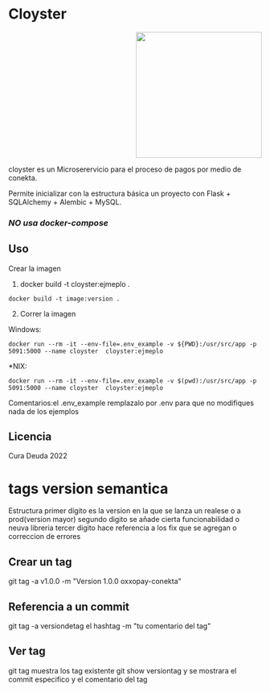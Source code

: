 # Cloyster

<div style="text-align:right"><img src="https://img.pokemondb.net/artwork/vector/large/cloyster.png" width="250"/></div>

cloyster es un Microserervicio para el proceso de pagos por medio de conekta.

Permite inicializar con la estructura básica un proyecto con Flask + SQLAlchemy + Alembic + MySQL.

### *NO usa docker-compose*

## Uso
Crear la imagen
1. docker build -t cloyster:ejmeplo .
```shell
docker build -t image:version .
```
2. Correr la imagen

Windows:
```
docker run --rm -it --env-file=.env_example -v ${PWD}:/usr/src/app -p 5091:5000 --name cloyster  cloyster:ejmeplo
```
*NIX:
```
docker run --rm -it --env-file=.env_example -v $(pwd):/usr/src/app -p 5091:5000 --name cloyster  cloyster:ejmeplo
```
Comentarios:el .env_example remplazalo por .env para que no modifiques nada de los ejemplos
## Licencia

Cura Deuda 2022

# tags version semantica
Estructura
primer digito es la version en la que se lanza un realese o a prod(version mayor)
segundo digito se añade cierta funcionabilidad o neuva libreria
tercer digito hace referencia a los fix que se agregan o correccion de errores
## Crear un tag 
git tag  -a v1.0.0 -m "Version 1.0.0 oxxopay-conekta"
## Referencia a un commit
 git tag -a versiondetag el hashtag -m "tu comentario del tag"
## Ver tag
git tag muestra los tag existente
git show versiontag y se mostrara el commit especifico y el comentario del tag
